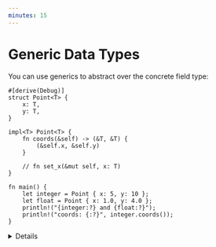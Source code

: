 ```yaml
---
minutes: 15
---
```


# Generic Data Types

You can use generics to abstract over the concrete field type:

```rust,editable
#[derive(Debug)]
struct Point<T> {
    x: T,
    y: T,
}

impl<T> Point<T> {
    fn coords(&self) -> (&T, &T) {
        (&self.x, &self.y)
    }

    // fn set_x(&mut self, x: T)
}

fn main() {
    let integer = Point { x: 5, y: 10 };
    let float = Point { x: 1.0, y: 4.0 };
    println!("{integer:?} and {float:?}");
    println!("coords: {:?}", integer.coords());
}
```

<details>

- _Q:_ Why `T` is specified twice in `impl<T> Point<T> {}`? Isn't that
  redundant?
  - This is because it is a generic implementation section for generic type.
    They are independently generic.
  - It means these methods are defined for any `T`.
  - It is possible to write `impl Point<u32> { .. }`.
    - `Point` is still generic and you can use `Point<f64>`, but methods in this
      block will only be available for `Point<u32>`.

- Try declaring a new variable `let p = Point { x: 5, y: 10.0 };`. Update the
  code to allow points that have elements of different types, by using two type
  variables, e.g., `T` and `U`.

</details>
